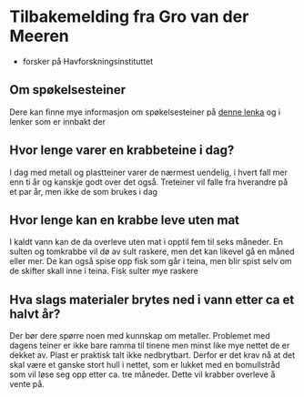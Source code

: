 # Tilbakemelding fra Gro van der Meeren
- forsker på Havforskningsinstituttet

## Om spøkelsesteiner
Dere kan finne mye informasjon om spøkelsesteiner på [denne lenka](https://www.hi.no/hi/nyheter/2023/juni/skal-finne-ut-hvor-mye-fiskeutstyr-vestlendingene-mister) og i lenker som er innbakt der

## Hvor lenge varer en krabbeteine i dag?
I dag med metall og plastteiner varer de nærmest uendelig, i hvert fall mer enn ti år og kanskje godt over det også.  Treteiner vil falle fra hverandre på et par år, men ikke de som brukes i dag

## Hvor lenge kan en krabbe leve uten mat
I kaldt vann kan de da overleve uten mat i opptil fem til seks måneder. En sulten og tomkrabbe vil dø av sult raskere, men det kan likevel gå en måned eller mer. De kan også spise opp fisk som går i teina, men blir spist selv om de skifter skall inne i teina. Fisk sulter mye raskere

## Hva slags materialer brytes ned i vann etter ca et halvt år?
Der bør dere spørre noen med kunnskap om metaller.
Problemet med dagens teiner er ikke bare ramma til tinene men minst like mye nettet de er dekket av. Plast er praktisk talt ikke nedbrytbart. Derfor er det krav nå at det skal være et ganske stort hull i nettet, som er lukket med en bomullstråd som vil løse seg opp etter ca. tre måneder. Dette vil krabber overleve å vente på.
